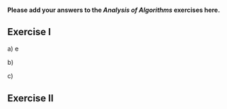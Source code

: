 #### Please add your answers to the ***Analysis of  Algorithms*** exercises here.

## Exercise I

a) e


b)


c)

## Exercise II


